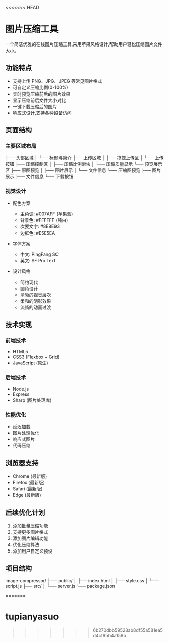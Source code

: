<<<<<<< HEAD
# 图片压缩工具

一个简洁优雅的在线图片压缩工具,采用苹果风格设计,帮助用户轻松压缩图片文件大小。

## 功能特点

- 支持上传 PNG、JPG、JPEG 等常见图片格式
- 可自定义压缩比例(0-100%)
- 实时预览压缩前后的图片效果
- 显示压缩前后文件大小对比
- 一键下载压缩后的图片
- 响应式设计,支持各种设备访问

## 页面结构

### 主要区域布局 
├── 头部区域
│ └── 标题与简介
├── 上传区域
│ ├── 拖拽上传区
│ └── 上传按钮
├── 压缩控制区
│ ├── 压缩比例滑块
│ └── 压缩质量显示
└── 预览展示区
├── 原图预览
│ ├── 图片展示
│ └── 文件信息
└── 压缩图预览
├── 图片展示
├── 文件信息
└── 下载按钮

### 视觉设计

- 配色方案
  - 主色调: #007AFF (苹果蓝)
  - 背景色: #FFFFFF (纯白)
  - 次要文字: #8E8E93
  - 边框色: #E5E5EA
  
- 字体方案
  - 中文: PingFang SC
  - 英文: SF Pro Text
  
- 设计风格
  - 简约现代
  - 圆角设计
  - 清晰的视觉层次
  - 柔和的阴影效果
  - 流畅的动画过渡

## 技术实现

### 前端技术
- HTML5 
- CSS3 (Flexbox + Grid)
- JavaScript (原生)

### 后端技术
- Node.js
- Express
- Sharp (图片处理库)

### 性能优化
- 延迟加载
- 图片处理优化
- 响应式图片
- 代码压缩

## 浏览器支持
- Chrome (最新版)
- Firefox (最新版)
- Safari (最新版)
- Edge (最新版)

## 后续优化计划
1. 添加批量压缩功能
2. 支持更多图片格式
3. 添加图片编辑功能
4. 优化压缩算法
5. 添加用户自定义预设

## 项目结构

image-compressor/
├── public/
│   ├── index.html
│   ├── style.css
│   └── script.js
├── src/
│   └── server.js
└── package.json

=======
# tupianyasuo
>>>>>>> 6b270dbb59528ab8df55a581ea5d4cf9bb4a159b
